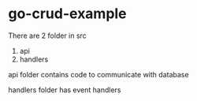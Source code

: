 # go-crud-example


There are 2 folder in src
1. api
2. handlers


api folder contains code to communicate with database

handlers folder has event handlers

